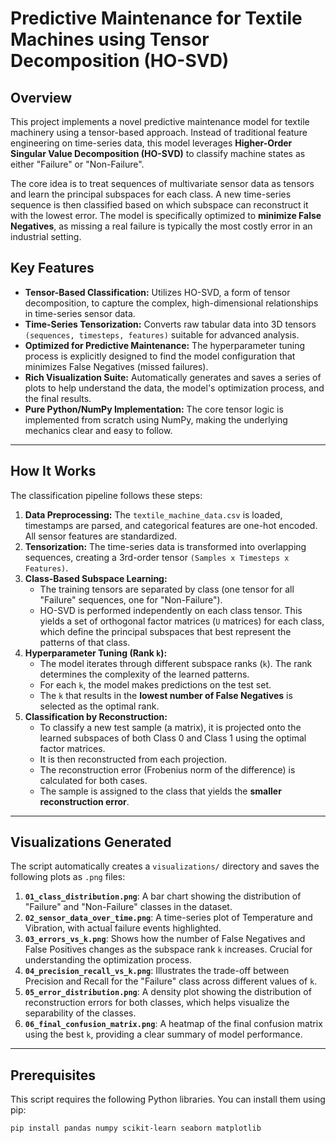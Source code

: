 # Predictive Maintenance for Textile Machines using Tensor Decomposition (HO-SVD)

## Overview

This project implements a novel predictive maintenance model for textile machinery using a tensor-based approach. Instead of traditional feature engineering on time-series data, this model leverages **Higher-Order Singular Value Decomposition (HO-SVD)** to classify machine states as either "Failure" or "Non-Failure".

The core idea is to treat sequences of multivariate sensor data as tensors and learn the principal subspaces for each class. A new time-series sequence is then classified based on which subspace can reconstruct it with the lowest error. The model is specifically optimized to **minimize False Negatives**, as missing a real failure is typically the most costly error in an industrial setting.

## Key Features

-   **Tensor-Based Classification:** Utilizes HO-SVD, a form of tensor decomposition, to capture the complex, high-dimensional relationships in time-series sensor data.
-   **Time-Series Tensorization:** Converts raw tabular data into 3D tensors `(sequences, timesteps, features)` suitable for advanced analysis.
-   **Optimized for Predictive Maintenance:** The hyperparameter tuning process is explicitly designed to find the model configuration that minimizes False Negatives (missed failures).
-   **Rich Visualization Suite:** Automatically generates and saves a series of plots to help understand the data, the model's optimization process, and the final results.
-   **Pure Python/NumPy Implementation:** The core tensor logic is implemented from scratch using NumPy, making the underlying mechanics clear and easy to follow.

---

## How It Works

The classification pipeline follows these steps:

1.  **Data Preprocessing:** The `textile_machine_data.csv` is loaded, timestamps are parsed, and categorical features are one-hot encoded. All sensor features are standardized.
2.  **Tensorization:** The time-series data is transformed into overlapping sequences, creating a 3rd-order tensor `(Samples x Timesteps x Features)`.
3.  **Class-Based Subspace Learning:**
    -   The training tensors are separated by class (one tensor for all "Failure" sequences, one for "Non-Failure").
    -   HO-SVD is performed independently on each class tensor. This yields a set of orthogonal factor matrices (`U` matrices) for each class, which define the principal subspaces that best represent the patterns of that class.
4.  **Hyperparameter Tuning (Rank `k`):**
    -   The model iterates through different subspace ranks (`k`). The rank determines the complexity of the learned patterns.
    -   For each `k`, the model makes predictions on the test set.
    -   The `k` that results in the **lowest number of False Negatives** is selected as the optimal rank.
5.  **Classification by Reconstruction:**
    -   To classify a new test sample (a matrix), it is projected onto the learned subspaces of both Class 0 and Class 1 using the optimal factor matrices.
    -   It is then reconstructed from each projection.
    -   The reconstruction error (Frobenius norm of the difference) is calculated for both cases.
    -   The sample is assigned to the class that yields the **smaller reconstruction error**.

---

## Visualizations Generated

The script automatically creates a `visualizations/` directory and saves the following plots as `.png` files:

1.  **`01_class_distribution.png`**: A bar chart showing the distribution of "Failure" and "Non-Failure" classes in the dataset.
2.  **`02_sensor_data_over_time.png`**: A time-series plot of Temperature and Vibration, with actual failure events highlighted.
3.  **`03_errors_vs_k.png`**: Shows how the number of False Negatives and False Positives changes as the subspace rank `k` increases. Crucial for understanding the optimization process.
4.  **`04_precision_recall_vs_k.png`**: Illustrates the trade-off between Precision and Recall for the "Failure" class across different values of `k`.
5.  **`05_error_distribution.png`**: A density plot showing the distribution of reconstruction errors for both classes, which helps visualize the separability of the classes.
6.  **`06_final_confusion_matrix.png`**: A heatmap of the final confusion matrix using the best `k`, providing a clear summary of model performance.

---

## Prerequisites

This script requires the following Python libraries. You can install them using pip:

```bash
pip install pandas numpy scikit-learn seaborn matplotlib